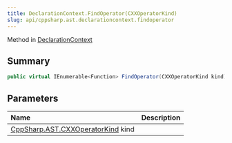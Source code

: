 ```yaml
---
title: DeclarationContext.FindOperator(CXXOperatorKind)
slug: api/cppsharp.ast.declarationcontext.findoperator
---
```

Method in [DeclarationContext](/api/cppsharp/ast/declarationcontext)

## Summary



```csharp
public virtual IEnumerable<Function> FindOperator(CXXOperatorKind kind)
```

## Parameters

|Name|Description|
|:---|:---|
|[CppSharp.AST.CXXOperatorKind](/api/cppsharp/ast/cxxoperatorkind) kind||

